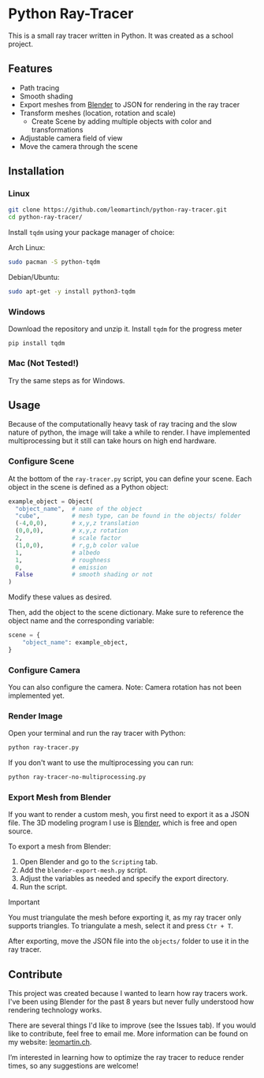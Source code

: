 # Python Ray-Tracer

This is a small ray tracer written in Python.
It was created as a school project.

## Features
- Path tracing
- Smooth shading
- Export meshes from [Blender](https://www.blender.org/) to JSON for rendering in the ray tracer
- Transform meshes (location, rotation and scale)
  - Create Scene by adding multiple objects with color and transformations
- Adjustable camera field of view
- Move the camera through the scene
 

## Installation

### Linux

```sh
git clone https://github.com/leomartinch/python-ray-tracer.git
cd python-ray-tracer/
```

Install `tqdm` using your package manager of choice:

Arch Linux:
```sh
sudo pacman -S python-tqdm
```
Debian/Ubuntu:
```sh
sudo apt-get -y install python3-tqdm
```


### Windows
Download the repository and unzip it.
Install `tqdm` for the progress meter
```
pip install tqdm
```

### Mac (Not Tested!)
Try the same steps as for Windows.



## Usage
Because of the computationally heavy task of ray tracing and the slow nature of python, the image will take a while to render.
I have implemented multiprocessing but it still can take hours on high end hardware.


### Configure Scene
At the bottom of the `ray-tracer.py` script, you can define your scene.
Each object in the scene is defined as a Python object:
```python
example_object = Object(
  "object_name",  # name of the object
  "cube",         # mesh type, can be found in the objects/ folder
  (-4,0,0),       # x,y,z translation
  (0,0,0),        # x,y,z rotation
  2,              # scale factor
  (1,0,0),        # r,g,b color value
  1,              # albedo
  1,              # roughness
  0,              # emission
  False           # smooth shading or not
)
```
Modify these values as desired.

Then, add the object to the scene dictionary.
Make sure to reference the object name and the corresponding variable:
```python
scene = {
    "object_name": example_object,
}
```

### Configure Camera
You can also configure the camera.
Note: Camera rotation has not been implemented yet.



### Render Image
Open your terminal and run the ray tracer with Python:
```sh
python ray-tracer.py
```
If you don't want to use the multiprocessing you can run:
```sh
python ray-tracer-no-multiprocessing.py
```



### Export Mesh from Blender
If you want to render a custom mesh, you first need to export it as a JSON file.
The 3D modeling program I use is [Blender](https://www.blender.org/), which is free and open source.

To export a mesh from Blender:
1. Open Blender and go to the `Scripting` tab.
1. Add the `blender-export-mesh.py` script.
1. Adjust the variables as needed and specify the export directory.
1. Run the script.

> [!IMPORTANT]  
> You must triangulate the mesh before exporting it, as my ray tracer only supports triangles.
To triangulate a mesh, select it and press `Ctr + T`.

After exporting, move the JSON file into the `objects/` folder to use it in the ray tracer.



## Contribute

This project was created because I wanted to learn how ray tracers work.
I've been using Blender for the past 8 years but never fully understood how rendering technology works.

There are several things I'd like to improve (see the Issues tab).
If you would like to contribute, feel free to email me.
More information can be found on my website: [leomartin.ch](https://www.leomartin.ch/).

I’m interested in learning how to optimize the ray tracer to reduce render times, so any suggestions are welcome!



